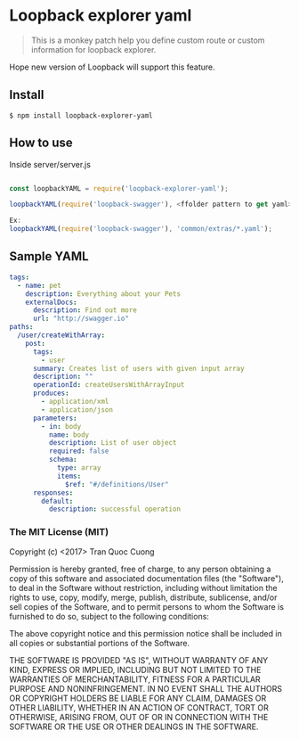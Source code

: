 # Loopback explorer yaml
> This is a monkey patch help you define custom route or custom information for loopback explorer. 

Hope new version of Loopback will support this feature.

## Install

```
$ npm install loopback-explorer-yaml
```

## How to use

Inside server/server.js

```javascript

const loopbackYAML = require('loopback-explorer-yaml');

loopbackYAML(require('loopback-swagger'), <ffolder pattern to get yaml>);

Ex:
loopbackYAML(require('loopback-swagger'), 'common/extras/*.yaml');

```

## Sample YAML

```yaml
tags:
  - name: pet
    description: Everything about your Pets
    externalDocs:
      description: Find out more
      url: "http://swagger.io"
paths:
  /user/createWithArray:
    post:
      tags:
        - user
      summary: Creates list of users with given input array
      description: ""
      operationId: createUsersWithArrayInput
      produces:
        - application/xml
        - application/json
      parameters:
        - in: body
          name: body
          description: List of user object
          required: false
          schema:
            type: array
            items:
              $ref: "#/definitions/User"
      responses:
        default:
          description: successful operation
```

### The MIT License (MIT)

Copyright (c) <2017> Tran Quoc Cuong

Permission is hereby granted, free of charge, to any person obtaining a copy
of this software and associated documentation files (the "Software"), to deal
in the Software without restriction, including without limitation the rights
to use, copy, modify, merge, publish, distribute, sublicense, and/or sell
copies of the Software, and to permit persons to whom the Software is
furnished to do so, subject to the following conditions:

The above copyright notice and this permission notice shall be included in
all copies or substantial portions of the Software.

THE SOFTWARE IS PROVIDED "AS IS", WITHOUT WARRANTY OF ANY KIND, EXPRESS OR
IMPLIED, INCLUDING BUT NOT LIMITED TO THE WARRANTIES OF MERCHANTABILITY,
FITNESS FOR A PARTICULAR PURPOSE AND NONINFRINGEMENT. IN NO EVENT SHALL THE
AUTHORS OR COPYRIGHT HOLDERS BE LIABLE FOR ANY CLAIM, DAMAGES OR OTHER
LIABILITY, WHETHER IN AN ACTION OF CONTRACT, TORT OR OTHERWISE, ARISING FROM,
OUT OF OR IN CONNECTION WITH THE SOFTWARE OR THE USE OR OTHER DEALINGS IN
THE SOFTWARE.
